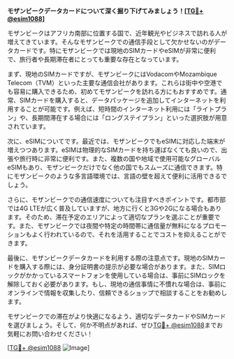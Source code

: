 **モザンビークデータカードについて深く掘り下げてみましょう！[[TG💪+ @esim1088](https://t.me/s/esim1088)]**

モザンビークはアフリカ南部に位置する国で、近年観光やビジネスで訪れる人が増えてきています。そんなモザンビークでの通信手段として欠かせないのがデータカードです。特にモザンビークでは現地のSIMカードやeSIMが非常に便利で、旅行者や長期滞在者にとっても重要な存在となっています。

まず、現地のSIMカードですが、モザンビークにはVodacomやMozambique Telecom（TVM）といった主要な通信会社があります。これらは街中や空港でも容易に購入できるため、初めてモザンビークを訪れる方にもおすすめです。通常、SIMカードを購入すると、データパッケージを追加してインターネットを利用することが可能です。例えば、短時間のインターネット利用には「ライトプラン」や、長期間滞在する場合には「ロングステイプラン」といった選択肢が用意されています。

次に、eSIMについてです。最近では、モザンビークでもeSIMに対応した端末が増えつつあります。eSIMは物理的なSIMカードを持ち運ばなくても良いので、出張や旅行時に非常に便利です。また、複数の国や地域で使用可能なグローバルeSIMもあり、モザンビークだけでなく他の国でもスムーズに通信できます。特にモザンビークのような多言語環境では、言語の壁を超えて便利に活用できるでしょう。

さらに、モザンビークでの通信速度についても注目すべきポイントです。都市部では4G LTEが広く普及していますが、地方に行くと3Gや2Gになる場合もあります。そのため、滞在予定のエリアによって適切なプランを選ぶことが重要です。また、モザンビークでは夜間や特定の時間帯に通信量が無料になるプロモーションもよく行われているので、それを活用することでコストを抑えることができます。

最後に、モザンビークデータカードを利用する際の注意点です。現地のSIMカードを購入する際には、身分証明書の提示が必要な場合があります。また、SIMロックがかかっているスマートフォンを使用している場合は、事前にSIMロックを解除しておく必要があります。もし、現地の通信事情に不慣れな場合は、事前にオンラインで情報を収集したり、信頼できるショップで相談することをお勧めします。

モザンビークでの滞在がより快適になるよう、適切なデータカードやSIMカードを選びましょう。そして、何か不明点があれば、ぜひ[TG💪+ @esim1088](https://t.me/s/esim1088)までお気軽にお問い合わせください！

[[TG💪+ @esim1088](https://t.me/s/esim1088) ![Image](https://i.postimg.cc/Y0z9fWf4/image.png)]